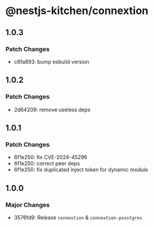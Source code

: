 # @nestjs-kitchen/connextion

## 1.0.3

### Patch Changes

- c6fa893: bump esbuild version

## 1.0.2

### Patch Changes

- 2d64209: remove useless deps

## 1.0.1

### Patch Changes

- 6f1e250: fix CVE-2024-45296
- 6f1e250: correct peer deps
- 6f1e250: fix duplicated inject token for dynamic module

## 1.0.0

### Major Changes

- 3576fd9: Release `connextion` & `connextion-posstgres`
